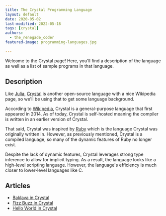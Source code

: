 ```yaml
---
title: The Crystal Programming Language
layout: default
date: 2020-05-02
last-modified: 2022-05-18
tags: [crystal]
authors:
  - the_renegade_coder
featured-image: programming-languages.jpg

---
```


Welcome to the Crystal page! Here, you'll find a description of the language as well as a list of sample programs in that language.

## Description

Like [Julia][1], [Crystal][2] is another open-source language with a nice Wikipedia 
page, so we'll be using that to get some language background.

According to [Wikipedia][2], Crystal is a general-purpose language that first 
appeared in 2014. As of today, Crystal is self-hosted meaning the compiler 
is written in an earlier version of Crystal.

That said, Crystal was inspired by [Ruby][3] which is the language Crystal was 
originally written in. However, as previously mentioned, Crystal is a compiled 
language, so many of the dynamic features of Ruby no longer exist.

Despite the lack of dynamic features, Crystal leverages strong type inference 
to allow for implicit typing. As a result, the language looks like a high-level 
scripting language. However, the language's efficiency is much closer to 
lower-level languages like C.

[1]: https://en.wikipedia.org/wiki/Julia_(programming_language)
[2]: https://en.wikipedia.org/wiki/Crystal_(programming_language)
[3]: https://en.wikipedia.org/wiki/Ruby_(programming_language)


## Articles

- [Baklava in Crystal](https://sampleprograms.io/projects/baklava/crystal)
- [Fizz Buzz in Crystal](https://sampleprograms.io/projects/fizz-buzz/crystal)
- [Hello World in Crystal](https://sampleprograms.io/projects/hello-world/crystal)